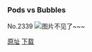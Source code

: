 ### Pods vs Bubbles
No.2339
![图片不见了~~~](https://imgs.xkcd.com/comics/pods_vs_bubbles.png)

[原址](https://xkcd.com//2339) [下载](https://imgs.xkcd.com/comics/pods_vs_bubbles.png)

